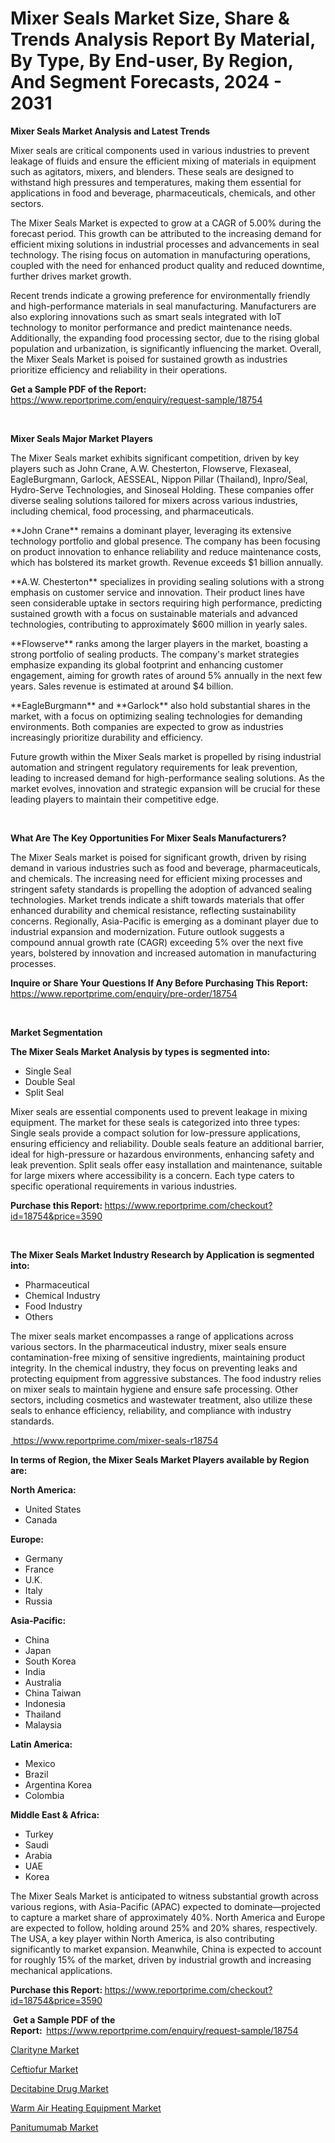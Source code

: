 <p><h1>Mixer Seals Market Size, Share & Trends Analysis Report By Material, By Type, By End-user, By Region, And Segment Forecasts, 2024 - 2031</h1></p><p><strong>Mixer Seals Market Analysis and Latest Trends</strong></p>
<p><p>Mixer seals are critical components used in various industries to prevent leakage of fluids and ensure the efficient mixing of materials in equipment such as agitators, mixers, and blenders. These seals are designed to withstand high pressures and temperatures, making them essential for applications in food and beverage, pharmaceuticals, chemicals, and other sectors.</p><p>The Mixer Seals Market is expected to grow at a CAGR of 5.00% during the forecast period. This growth can be attributed to the increasing demand for efficient mixing solutions in industrial processes and advancements in seal technology. The rising focus on automation in manufacturing operations, coupled with the need for enhanced product quality and reduced downtime, further drives market growth.</p><p>Recent trends indicate a growing preference for environmentally friendly and high-performance materials in seal manufacturing. Manufacturers are also exploring innovations such as smart seals integrated with IoT technology to monitor performance and predict maintenance needs. Additionally, the expanding food processing sector, due to the rising global population and urbanization, is significantly influencing the market. Overall, the Mixer Seals Market is poised for sustained growth as industries prioritize efficiency and reliability in their operations.</p></p>
<p><strong>Get a Sample PDF of the Report:&nbsp;</strong> <a href="https://www.reportprime.com/enquiry/request-sample/18754?utm_campaign=97&utm_medium=2&utm_source=Github&utm_content=ia&utm_term=22112024&utm_id=mixer-seals">https://www.reportprime.com/enquiry/request-sample/18754</a></p>
<p>&nbsp;</p>
<p><strong>Mixer Seals Major Market Players</strong></p>
<p><p>The Mixer Seals market exhibits significant competition, driven by key players such as John Crane, A.W. Chesterton, Flowserve, Flexaseal, EagleBurgmann, Garlock, AESSEAL, Nippon Pillar (Thailand), Inpro/Seal, Hydro-Serve Technologies, and Sinoseal Holding. These companies offer diverse sealing solutions tailored for mixers across various industries, including chemical, food processing, and pharmaceuticals.</p><p>**John Crane** remains a dominant player, leveraging its extensive technology portfolio and global presence. The company has been focusing on product innovation to enhance reliability and reduce maintenance costs, which has bolstered its market growth. Revenue exceeds $1 billion annually.</p><p>**A.W. Chesterton** specializes in providing sealing solutions with a strong emphasis on customer service and innovation. Their product lines have seen considerable uptake in sectors requiring high performance, predicting sustained growth with a focus on sustainable materials and advanced technologies, contributing to approximately $600 million in yearly sales.</p><p>**Flowserve** ranks among the larger players in the market, boasting a strong portfolio of sealing products. The company's market strategies emphasize expanding its global footprint and enhancing customer engagement, aiming for growth rates of around 5% annually in the next few years. Sales revenue is estimated at around $4 billion.</p><p>**EagleBurgmann** and **Garlock** also hold substantial shares in the market, with a focus on optimizing sealing technologies for demanding environments. Both companies are expected to grow as industries increasingly prioritize durability and efficiency.</p><p>Future growth within the Mixer Seals market is propelled by rising industrial automation and stringent regulatory requirements for leak prevention, leading to increased demand for high-performance sealing solutions. As the market evolves, innovation and strategic expansion will be crucial for these leading players to maintain their competitive edge.</p></p>
<p>&nbsp;</p>
<p><strong>What Are The Key Opportunities For Mixer Seals Manufacturers?</strong></p>
<p><p>The Mixer Seals market is poised for significant growth, driven by rising demand in various industries such as food and beverage, pharmaceuticals, and chemicals. The increasing need for efficient mixing processes and stringent safety standards is propelling the adoption of advanced sealing technologies. Market trends indicate a shift towards materials that offer enhanced durability and chemical resistance, reflecting sustainability concerns. Regionally, Asia-Pacific is emerging as a dominant player due to industrial expansion and modernization. Future outlook suggests a compound annual growth rate (CAGR) exceeding 5% over the next five years, bolstered by innovation and increased automation in manufacturing processes.</p></p>
<p><strong>Inquire or Share Your Questions If Any Before Purchasing This Report:</strong> <a href="https://www.reportprime.com/enquiry/pre-order/18754?utm_campaign=97&utm_medium=2&utm_source=Github&utm_content=ia&utm_term=22112024&utm_id=mixer-seals">https://www.reportprime.com/enquiry/pre-order/18754</a></p>
<p>&nbsp;</p>
<p><strong>Market Segmentation</strong></p>
<p><strong>The Mixer Seals Market Analysis by types is segmented into:</strong></p>
<p><ul><li>Single Seal</li><li>Double Seal</li><li>Split Seal</li></ul></p>
<p><p>Mixer seals are essential components used to prevent leakage in mixing equipment. The market for these seals is categorized into three types: Single seals provide a compact solution for low-pressure applications, ensuring efficiency and reliability. Double seals feature an additional barrier, ideal for high-pressure or hazardous environments, enhancing safety and leak prevention. Split seals offer easy installation and maintenance, suitable for large mixers where accessibility is a concern. Each type caters to specific operational requirements in various industries.</p></p>
<p><strong>Purchase this Report:&nbsp;</strong><a href="https://www.reportprime.com/checkout?id=18754&price=3590&utm_campaign=97&utm_medium=2&utm_source=Github&utm_content=ia&utm_term=22112024&utm_id=mixer-seals">https://www.reportprime.com/checkout?id=18754&price=3590</a></p>
<p>&nbsp;</p>
<p><strong>The Mixer Seals Market Industry Research by Application is segmented into:</strong></p>
<p><ul><li>Pharmaceutical</li><li>Chemical Industry</li><li>Food Industry</li><li>Others</li></ul></p>
<p><p>The mixer seals market encompasses a range of applications across various sectors. In the pharmaceutical industry, mixer seals ensure contamination-free mixing of sensitive ingredients, maintaining product integrity. In the chemical industry, they focus on preventing leaks and protecting equipment from aggressive substances. The food industry relies on mixer seals to maintain hygiene and ensure safe processing. Other sectors, including cosmetics and wastewater treatment, also utilize these seals to enhance efficiency, reliability, and compliance with industry standards.</p></p>
<p><a href="https://www.reportprime.com/mixer-seals-r18754?utm_campaign=97&utm_medium=2&utm_source=Github&utm_content=ia&utm_term=22112024&utm_id=mixer-seals">&nbsp;https://www.reportprime.com/mixer-seals-r18754</a></p>
<p><strong>In terms of Region, the Mixer Seals Market Players available by Region are:</strong></p>
<p>
    <p> <strong> North America: </strong>
        <ul>
            <li>United States</li>
            <li>Canada</li>
        </ul>
        </p> 
    <p> <strong> Europe: </strong>
        <ul>
            <li>Germany</li>
            <li>France</li>
            <li>U.K.</li>
            <li>Italy</li>
            <li>Russia</li>
        </ul>
        </p> 
    <p> <strong> Asia-Pacific: </strong>
        <ul>
            <li>China</li>
            <li>Japan</li>
            <li>South Korea</li>
            <li>India</li>
            <li>Australia</li>
            <li>China Taiwan</li>
            <li>Indonesia</li>
            <li>Thailand</li>
            <li>Malaysia</li>
        </ul>
        </p> 
    <p> <strong> Latin America: </strong>
        <ul>
            <li>Mexico</li>
            <li>Brazil</li>
            <li>Argentina Korea</li>
            <li>Colombia</li>
        </ul>
        </p> 
    <p> <strong> Middle East & Africa: </strong>
        <ul>
            <li>Turkey</li>
            <li>Saudi</li>
            <li>Arabia</li>
            <li>UAE</li>
            <li>Korea</li>
        </ul>
    </p>
    </p>
<p><p>The Mixer Seals Market is anticipated to witness substantial growth across various regions, with Asia-Pacific (APAC) expected to dominate—projected to capture a market share of approximately 40%. North America and Europe are expected to follow, holding around 25% and 20% shares, respectively. The USA, a key player within North America, is also contributing significantly to market expansion. Meanwhile, China is expected to account for roughly 15% of the market, driven by industrial growth and increasing mechanical applications.</p></p>
<p><strong>Purchase this Report: </strong><a href="https://www.reportprime.com/checkout?id=18754&price=3590&utm_campaign=97&utm_medium=2&utm_source=Github&utm_content=ia&utm_term=22112024&utm_id=mixer-seals">https://www.reportprime.com/checkout?id=18754&price=3590</a></p>
<p>&nbsp;<strong>Get a Sample PDF of the Report:&nbsp;&nbsp;</strong><a href="https://www.reportprime.com/enquiry/request-sample/18754?utm_campaign=97&utm_medium=2&utm_source=Github&utm_content=ia&utm_term=22112024&utm_id=mixer-seals">https://www.reportprime.com/enquiry/request-sample/18754</a></p>
<p><strong></strong></p>
<p><p><a href="https://issuu.com/reportprime-2/docs/clarityne-market-size-2030.pptx_9985663abfb9dd?utm_campaign=97&utm_medium=2&utm_source=Github&utm_content=ia&utm_term=22112024&utm_id=mixer-seals">Clarityne Market</a></p><p><a href="https://issuu.com/reportprime-2/docs/ceftiofur-market-size-2030.pptx_1d56ed93f9db35?utm_campaign=97&utm_medium=2&utm_source=Github&utm_content=ia&utm_term=22112024&utm_id=mixer-seals">Ceftiofur Market</a></p><p><a href="https://www.linkedin.com/pulse/in-depth-investigation-decitabine-drug-market-projected-7xmxe?utm_campaign=97&utm_medium=2&utm_source=Github&utm_content=ia&utm_term=22112024&utm_id=mixer-seals">Decitabine Drug Market</a></p><p><a href="https://github.com/ParvinKhatun77/Market-Research-Report-List-1/blob/main/warm-air-heating-equipment-market.md?utm_campaign=97&utm_medium=2&utm_source=Github&utm_content=ia&utm_term=22112024&utm_id=mixer-seals">Warm Air Heating Equipment Market</a></p><p><a href="https://www.linkedin.com/pulse/panitumumab-market-analysis-from-2024-2031-projected-growth-jlnze?utm_campaign=97&utm_medium=2&utm_source=Github&utm_content=ia&utm_term=22112024&utm_id=mixer-seals">Panitumumab Market</a></p></p>